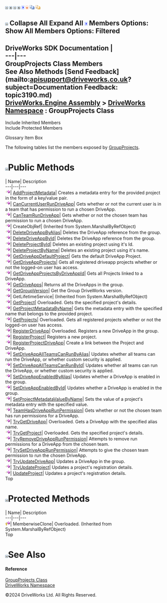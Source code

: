 ![](dotnetimages/collapse.gif) ![](dotnetimages/expand.gif) ![](dotnetimages/collapse.gif) ![](dotnetimages/expand.gif) ![](dotnetimages/drpdown.gif) ![](dotnetimages/drpdown_orange.gif) ![](dotnetimages/copycode.gif) ![](dotnetimages/copycodeHighlight.gif)

![](dotnetimages/collapse.gif) Collapse All Expand All ![](dotnetimages/drpdown.gif) Members Options: Show All  Members Options: Filtered   
---  
DriveWorks SDK Documentation  |   
---|---  
GroupProjects Class Members   
See Also Methods [Send Feedback](mailto:apisupport@driveworks.co.uk?subject=Documentation Feedback: topic3190.md)  
[DriveWorks.Engine Assembly](topic2156.md) > [DriveWorks Namespace](topic2159.md) : GroupProjects Class  
---  
  
Include Inherited Members    
Include Protected Members  


Glossary Item Box

The following tables list the members exposed by [GroupProjects](topic3190.md).

# ![](dotnetimages/collapse.gif)Public Methods

| Name| Description  
---|---|---  
![Public Method](dotnetimages/publicMethod.gif)| [AddProjectMetadata](topic3196.md)| Creates a metadata entry for the provided project in the form of a key/value pair.   
![Public Method](dotnetimages/publicMethod.gif)| [CanCurrentUserRunDriveApp](topic3197.md)| Gets whether or not the current user is in a team that has permission to run a chosen DriveApp.   
![Public Method](dotnetimages/publicMethod.gif)| [CanTeamRunDriveApp](topic3198.md)| Gets whether or not the chosen team has permission to run a chosen DriveApp.   
![Public Method](dotnetimages/publicMethod.gif)| CreateObjRef|  (Inherited from System.MarshalByRefObject)  
![Public Method](dotnetimages/publicMethod.gif)| [DeleteDriveAppByAlias](topic3199.md)| Deletes the DriveApp reference from the group.   
![Public Method](dotnetimages/publicMethod.gif)| [DeleteDriveAppById](topic3200.md)| Deletes the DriveApp reference from the group.   
![Public Method](dotnetimages/publicMethod.gif)| [DeleteProjectById](topic3201.md)| Deletes an existing project using it's Id.   
![Public Method](dotnetimages/publicMethod.gif)| [DeleteProjectByName](topic3202.md)| Deletes an existing project using it's name.   
![Public Method](dotnetimages/publicMethod.gif)| [GetDriveAppDefaultProject](topic3203.md)| Gets the default DriveApp Project.   
![Public Method](dotnetimages/publicMethod.gif)| [GetDriveAppProjects](topic3204.md)| Gets all registered driveapp projects whether or not the logged-on user has access.   
![Public Method](dotnetimages/publicMethod.gif)| [GetDriveAppProjectsByDriveAppId](topic3205.md)| Gets all Projects linked to a DriveApp.   
![Public Method](dotnetimages/publicMethod.gif)| [GetDriveApps](topic3206.md)| Returns all the DriveApps in the group.   
![Public Method](dotnetimages/publicMethod.gif)| [GetGroupVersion](topic3207.md)| Get the Group DriveWorks version.   
![Public Method](dotnetimages/publicMethod.gif)| GetLifetimeService|  (Inherited from System.MarshalByRefObject)  
![Public Method](dotnetimages/publicMethod.gif)| [GetProject](topic3208.md)| Overloaded. Gets the specified project's details.   
![Public Method](dotnetimages/publicMethod.gif)| [GetProjectMetadataByName](topic3211.md)| Gets the metadata entry with the specified name that belongs to the provided project.   
![Public Method](dotnetimages/publicMethod.gif)| [GetProjects](topic3212.md)| Overloaded. Gets all registered projects whether or not the logged-on user has access.   
![Public Method](dotnetimages/publicMethod.gif)| [RegisterDriveApp](topic3215.md)| Overloaded. Registers a new DriveApp in the group.   
![Public Method](dotnetimages/publicMethod.gif)| [RegisterProject](topic3219.md)| Registers a new project.   
![Public Method](dotnetimages/publicMethod.gif)| [RegisterProjectDriveApp](topic3220.md)| Create a link between the Project and DriveApp.   
![Public Method](dotnetimages/publicMethod.gif)| [SetDriveAppAllTeamsCanRunByAlias](topic3221.md)| Updates whether all teams can run the DriveApp, or whether custom security is applied.   
![Public Method](dotnetimages/publicMethod.gif)| [SetDriveAppAllTeamsCanRunById](topic3222.md)| Updates whether all teams can run the DriveApp, or whether custom security is applied.   
![Public Method](dotnetimages/publicMethod.gif)| [SetDriveAppEnabledByAlias](topic3223.md)| Updates whether a DriveApp is enabled in the group.   
![Public Method](dotnetimages/publicMethod.gif)| [SetDriveAppEnabledById](topic3224.md)| Updates whether a DriveApp is enabled in the group.   
![Public Method](dotnetimages/publicMethod.gif)| [SetProjectMetadataValueByName](topic3225.md)| Sets the value of a project's metadata entry with the specified value.   
![Public Method](dotnetimages/publicMethod.gif)| [TeamHasDriveAppRunPermission](topic3226.md)| Gets whether or not the chosen team has run permissions for a DriveApp.   
![Public Method](dotnetimages/publicMethod.gif)| [TryGetDriveApp](topic3227.md)| Overloaded. Gets a DriveApp with the specified alias name.   
![Public Method](dotnetimages/publicMethod.gif)| [TryGetProject](topic3230.md)| Overloaded. Gets the specified project's details.   
![Public Method](dotnetimages/publicMethod.gif)| [TryRemoveDriveAppRunPermission](topic3233.md)| Attempts to remove run permissions for a DriveApp from the chosen team.   
![Public Method](dotnetimages/publicMethod.gif)| [TrySetDriveAppRunPermission](topic3234.md)| Attempts to give the chosen team permission to run the chosen DriveApp.   
![Public Method](dotnetimages/publicMethod.gif)| [TryUpdateDriveApp](topic3235.md)| Updates a DriveApp in the group.   
![Public Method](dotnetimages/publicMethod.gif)| [TryUpdateProject](topic3236.md)| Updates a project's registration details.   
![Public Method](dotnetimages/publicMethod.gif)| [UpdateProject](topic3237.md)| Updates a project's registration details.   
Top

# ![](dotnetimages/collapse.gif)Protected Methods

| Name| Description  
---|---|---  
![Protected Method](dotnetimages/protectedMethod.gif)| MemberwiseClone| Overloaded. (Inherited from System.MarshalByRefObject)  
Top

# ![](dotnetimages/collapse.gif)See Also

#### Reference

[GroupProjects Class](topic3190.md)   
[DriveWorks Namespace](topic2159.md)

©2024 DriveWorks Ltd. All Rights Reserved.
